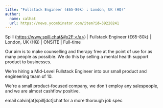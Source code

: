 ```yaml
---
title: "Fullstack Engineer (£65-80k) : London, UK (HQ)"
author:
  name: calhat
  url: https://news.ycombinator.com/item?id=39220241
---
```

Spill (<a href="https:&#x2F;&#x2F;www.spill.chat&#x2F;" rel="nofollow">https:&#x2F;&#x2F;www.spill.chat&#x2F;</a>) | Fullstack Engineer (£65-80k) | London, UK (HQ) | ONSITE | Full-time

Our aim is to make counselling and therapy free at the point of use for as many people as possible. We do this by selling a mental health support product to businesses.

We&#x27;re hiring a Mid-Level Fullstack Engineer into our small product and engineering team of 10.

We&#x27;re a small product-focused company, we don&#x27;t employ any salespeople, and we are almost cashflow positive.

email calvin[at]spill[dot]chat for a more thorough job spec
